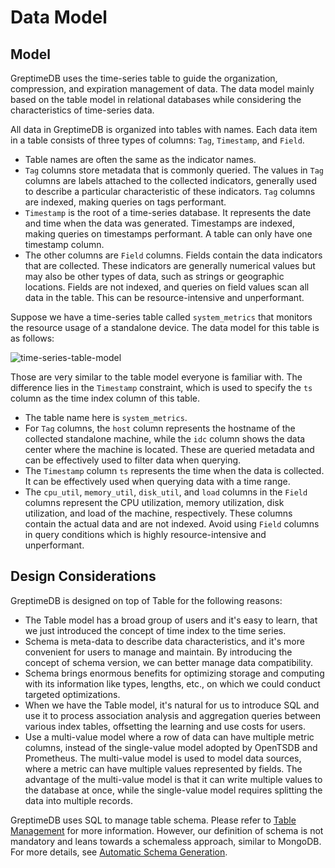 # Data Model

## Model

GreptimeDB uses the time-series table to guide the organization, compression, and expiration management of data.
The data model mainly based on the table model in relational databases while considering the characteristics of time-series data.

All data in GreptimeDB is organized into tables with names. Each data item in a table consists of three types of columns: `Tag`, `Timestamp`, and `Field`.

- Table names are often the same as the indicator names.
- `Tag` columns store metadata that is commonly queried.
The values in `Tag` columns are labels attached to the collected indicators,
generally used to describe a particular characteristic of these indicators.
`Tag` columns are indexed, making queries on tags performant.
- `Timestamp` is the root of a time-series database.
It represents the date and time when the data was generated.
Timestamps are indexed, making queries on timestamps performant.
A table can only have one timestamp column.
- The other columns are `Field` columns. 
Fields contain the data indicators that are collected.
These indicators are generally numerical values
but may also be other types of data, such as strings or geographic locations. 
Fields are not indexed,
and queries on field values scan all data in the table.
This can be resource-intensive and unperformant.

Suppose we have a time-series table called `system_metrics` that monitors the resource usage of a standalone device. The data model for this table is as follows:

![time-series-table-model](/time-series-table-model.png)

Those are very similar to the table model everyone is familiar with. The difference lies in the `Timestamp` constraint, which is used to specify the `ts` column as the time index column of this table.

- The table name here is `system_metrics`.
- For `Tag` columns, the `host` column represents the hostname of the collected standalone machine,
while the `idc` column shows the data center where the machine is located.
These are queried metadata and can be effectively used to filter data when querying.
- The `Timestamp` column `ts` represents the time when the data is collected.
It can be effectively used when querying data with a time range.
- The `cpu_util`, `memory_util`, `disk_util`, and `load` columns in the `Field` columns represent
the CPU utilization, memory utilization, disk utilization, and load of the machine, respectively.
These columns contain the actual data and are not indexed. Avoid using `Field` columns in query conditions
which is highly resource-intensive and unperformant.

## Design Considerations

GreptimeDB is designed on top of Table for the following reasons:

- The Table model has a broad group of users and it's easy to learn, that we just introduced the concept of time index to the time series.
- Schema is meta-data to describe data characteristics, and it's more convenient for users to manage and maintain. By introducing the concept of schema version, we can better manage data compatibility.
- Schema brings enormous benefits for optimizing storage and computing with its information like types, lengths, etc., on which we could conduct targeted optimizations.
- When we have the Table model, it's natural for us to introduce SQL and use it to process association analysis and aggregation queries between various index tables, offsetting the learning and use costs for users.
- Use a multi-value model where a row of data can have multiple metric columns, 
instead of the single-value model adopted by OpenTSDB and Prometheus. 
The multi-value model is used to model data sources, where a metric can have multiple values represented by fields. 
The advantage of the multi-value model is that it can write multiple values to the database at once, 
while the single-value model requires splitting the data into multiple records.

GreptimeDB uses SQL to manage table schema. Please refer to [Table Management](../table-management.md) for more information. However, our definition of schema is not mandatory and leans towards a schemaless approach, similar to MongoDB. For more details, see [Automatic Schema Generation](../write-data/overview.md#automatic-schema-generation).

